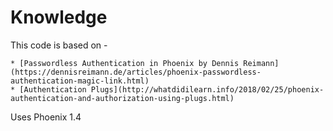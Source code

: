 # Knowledge

This code is based on -

    * [Passwordless Authentication in Phoenix by Dennis Reimann](https://dennisreimann.de/articles/phoenix-passwordless-authentication-magic-link.html)
    * [Authentication Plugs](http://whatdidilearn.info/2018/02/25/phoenix-authentication-and-authorization-using-plugs.html)

Uses Phoenix 1.4
